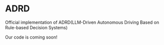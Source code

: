 # ADRD
Official implementation of ADRD(LLM-Driven Autonomous Driving Based on Rule-based Decision Systems)

Our code is coming soon!
